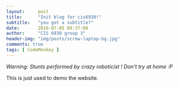 ```yaml
---
layout:     post
title:      "Init blog for cis6930!"
subtitle:   "you got a subtitle?"
date:       2016-07-05 09:37:00
author:     "CIS 6930 group 3"
header-img: "img/posts/screw-laptop-bg.jpg"
comments: true
tags: [ CodeMonkey ]
---
```

*Warning: Stunts performed by crazy roboticist ! Don't try at home :P*

This is just used to demo the website.

